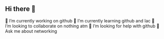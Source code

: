 ## Hi there 👋

<!--
**L00203126/L00203126** is a ✨ _special_ ✨ repository because its `README.md` (this file) appears on your GitHub profile.

Here are some ideas to get you started:
-->
🔭 I’m currently working on github
🌱 I’m currently learning github and Iac
👯 I’m looking to collaborate on nothing atm
🤔 I’m looking for help with github
💬 Ask me about networking

